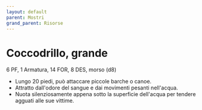 ```yaml
---
layout: default
parent: Mostri
grand_parent: Risorse
---
```


# Coccodrillo, grande

6 PF, 1 Armatura, 14 FOR, 8 DES, morso (d8)

- Lungo 20 piedi, può attaccare piccole barche o canoe.  
- Attratto dall'odore del sangue e dai movimenti pesanti nell'acqua.  
- Nuota silenziosamente appena sotto la superficie dell'acqua per tendere agguati alle sue vittime.